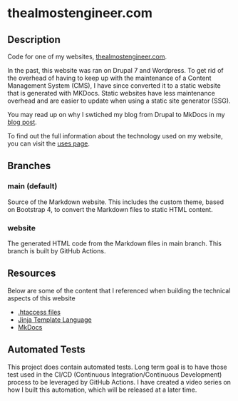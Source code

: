 # thealmostengineer.com

## Description

Code for one of my websites, [thealmostengineer.com](https://thealmostengineer.com).

In the past, this website was ran on Drupal 7 and Wordpress. To get rid of the overhead of
having to keep up with the maintenance of a Content Management System (CMS), 
I have since converted it to a static website that is generated with MKDocs. Static websites have less 
maintenance overhead and are easier to update when using a static site generator (SSG).

You may read up on why I swtiched my blog from Drupal to MkDocs in my
[blog post](https://thealmostengineer.com/blog/2019.12.21-switched-blog-from-drupal-to-mkdocs/).

To find out the full information about the technology used on my website, you can visit the
[uses page](https://thealmostengineer.com/uses).

## Branches

### main (default)

Source of the Markdown website. This includes the custom theme, based on Bootstrap 4, to convert the 
Markdown files to static HTML content.

### website

The generated HTML code from the Markdown files in main branch. This branch is built by GitHub Actions.

## Resources

Below are some of the content that I referenced when building the technical aspects of this website

* [.htaccess files](https://perishablepress.com/stupid-htaccess-tricks/#gen3)
* [Jinja Template Language](https://jinja.palletsprojects.com/en/2.11.x/)
* [MkDocs](https://www.mkdocs.org/)

## Automated Tests

This project does contain automated tests. Long term goal is to have those test used in the 
CI/CD (Continuous Integration/Continuous Development) process to be leveraged by GitHub Actions. I have 
created a video series on how I built this automation, which will be released at a later time.
